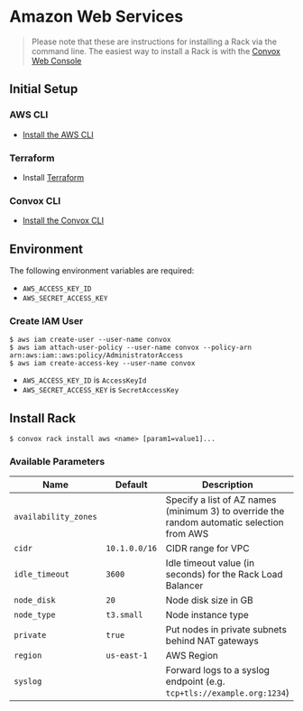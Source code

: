 # Amazon Web Services
> Please note that these are instructions for installing a Rack via the command line. The easiest way to install a Rack is with the [Convox Web Console](https://console.convox.com)

## Initial Setup

### AWS CLI

- [Install the AWS CLI](https://docs.aws.amazon.com/cli/latest/userguide/cli-chap-install.html)

### Terraform

- Install [Terraform](https://learn.hashicorp.com/terraform/getting-started/install.html)

### Convox CLI

- [Install the Convox CLI](../cli.md)

## Environment

The following environment variables are required:

- `AWS_ACCESS_KEY_ID`
- `AWS_SECRET_ACCESS_KEY`

### Create IAM User

    $ aws iam create-user --user-name convox
    $ aws iam attach-user-policy --user-name convox --policy-arn arn:aws:iam::aws:policy/AdministratorAccess
    $ aws iam create-access-key --user-name convox

- `AWS_ACCESS_KEY_ID` is `AccessKeyId`
- `AWS_SECRET_ACCESS_KEY` is `SecretAccessKey`

## Install Rack

    $ convox rack install aws <name> [param1=value1]...

### Available Parameters

| Name                 | Default       | Description                                                                                |
| -------------------- | ------------- | ------------------------------------------------------------------------------------------ |
| `availability_zones` |               | Specify a list of AZ names (minimum 3) to override the random automatic selection from AWS |
| `cidr`               | `10.1.0.0/16` | CIDR range for VPC                                                                         |
| `idle_timeout`       | `3600`        | Idle timeout value (in seconds) for the Rack Load Balancer                                 |
| `node_disk`          | `20`          | Node disk size in GB                                                                       |
| `node_type`          | `t3.small`    | Node instance type                                                                         |
| `private`            | `true`        | Put nodes in private subnets behind NAT gateways                                           |
| `region`             | `us-east-1`   | AWS Region                                                                                 |
| `syslog`             |               | Forward logs to a syslog endpoint (e.g. `tcp+tls://example.org:1234`)                      |

